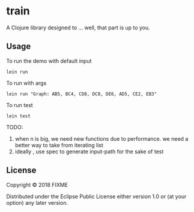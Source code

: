 # train

A Clojure library designed to ... well, that part is up to you.



## Usage

To run the demo with default input

    lein run

To run with args

    lein run "Graph: AB5, BC4, CD8, DC8, DE6, AD5, CE2, EB3"

To run test

    lein test
TODO:
 1) when n is big, we need new functions due to performance. we need a better way to take from iterating list
 2) ideally , use spec to generate input-path for the sake of test

## License

Copyright © 2018 FIXME

Distributed under the Eclipse Public License either version 1.0 or (at
your option) any later version.
